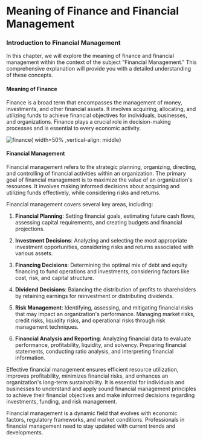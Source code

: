 # Meaning of Finance and Financial Management

### Introduction to Financial Management

In this chapter, we will explore the meaning of finance and financial management within the context of the subject "Financial Management." This comprehensive explanation will provide you with a detailed understanding of these concepts.

#### Meaning of Finance

Finance is a broad term that encompasses the management of money, investments, and other financial assets. It involves acquiring, allocating, and utilizing funds to achieve financial objectives for individuals, businesses, and organizations. Finance plays a crucial role in decision-making processes and is essential to every economic activity.


![finance](https://www.picpedia.org/handwriting/images/finance.jpg){ width=50% ,vertical-align: middle}


#### Financial Management

Financial management refers to the strategic planning, organizing, directing, and controlling of financial activities within an organization. The primary goal of financial management is to maximize the value of an organization's resources. It involves making informed decisions about acquiring and utilizing funds effectively, while considering risks and returns.

Financial management covers several key areas, including:




1. **Financial Planning**: Setting financial goals, estimating future cash flows, assessing capital requirements, and creating budgets and financial projections.

2. **Investment Decisions**: Analyzing and selecting the most appropriate investment opportunities, considering risks and returns associated with various assets.

3. **Financing Decisions**: Determining the optimal mix of debt and equity financing to fund operations and investments, considering factors like cost, risk, and capital structure.

4. **Dividend Decisions**: Balancing the distribution of profits to shareholders by retaining earnings for reinvestment or distributing dividends.

5. **Risk Management**: Identifying, assessing, and mitigating financial risks that may impact an organization's performance. Managing market risks, credit risks, liquidity risks, and operational risks through risk management techniques.

6. **Financial Analysis and Reporting**: Analyzing financial data to evaluate performance, profitability, liquidity, and solvency. Preparing financial statements, conducting ratio analysis, and interpreting financial information.

Effective financial management ensures efficient resource utilization, improves profitability, minimizes financial risks, and enhances an organization's long-term sustainability. It is essential for individuals and businesses to understand and apply sound financial management principles to achieve their financial objectives and make informed decisions regarding investments, funding, and risk management.

Financial management is a dynamic field that evolves with economic factors, regulatory frameworks, and market conditions. Professionals in financial management need to stay updated with current trends and developments.

